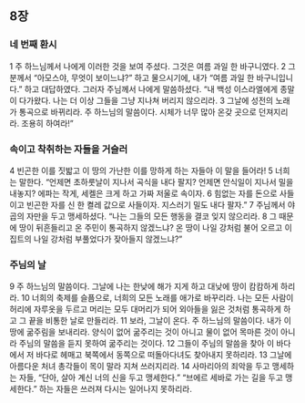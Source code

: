 ## 8장
### 네 번째 환시
1 주 하느님께서 나에게 이러한 것을 보여 주셨다. 그것은 여름 과일 한 바구니였다.
2 그분께서 “아모스야, 무엇이 보이느냐?” 하고 물으시기에, 내가 “여름 과일 한 바구니입니다.” 하고 대답하였다. 그러자 주님께서 나에게 말씀하셨다. “내 백성 이스라엘에게 종말이 다가왔다. 나는 더 이상 그들을 그냥 지나쳐 버리지 않으리라.
3 그날에 성전의 노래가 통곡으로 바뀌리라. 주 하느님의 말씀이다. 시체가 너무 많아 온갖 곳으로 던져지리라. 조용히 하여라!”
### 속이고 착취하는 자들을 거슬러
4 빈곤한 이를 짓밟고 이 땅의 가난한 이를 망하게 하는 자들아 이 말을 들어라!
5 너희는 말한다. “언제면 초하룻날이 지나서 곡식을 내다 팔지? 언제면 안식일이 지나서 밀을 내놓지? 에파는 작게, 세켈은 크게 하고 가짜 저울로 속이자.
6 힘없는 자를 돈으로 사들이고 빈곤한 자를 신 한 켤레 값으로 사들이자. 지스러기 밀도 내다 팔자.”
7 주님께서 야곱의 자만을 두고 맹세하셨다. “나는 그들의 모든 행동을 결코 잊지 않으리라.
8 그 때문에 땅이 뒤흔들리고 온 주민이 통곡하지 않겠느냐? 온 땅이 나일 강처럼 불어 오르고 이집트의 나일 강처럼 부풀었다가 잦아들지 않겠느냐?”
### 주님의 날
9 주 하느님의 말씀이다. 그날에 나는 한낮에 해가 지게 하고 대낮에 땅이 캄캄하게 하리라.
10 너희의 축제를 슬픔으로, 너희의 모든 노래를 애가로 바꾸리라. 나는 모든 사람이 허리에 자루옷을 두르고 머리는 모두 대머리가 되어 외아들을 잃은 것처럼 통곡하게 하고 그 끝을 비통한 날로 만들리라.
11 보라, 그날이 온다. 주 하느님의 말씀이다. 내가 이 땅에 굶주림을 보내리라. 양식이 없어 굶주리는 것이 아니고 물이 없어 목마른 것이 아니라 주님의 말씀을 듣지 못하여 굶주리는 것이다.
12 그들이 주님의 말씀을 찾아 이 바다에서 저 바다로 헤매고 북쪽에서 동쪽으로 떠돌아다녀도 찾아내지 못하리라.
13 그날에 아름다운 처녀 총각들이 목이 말라 지쳐 쓰러지리라.
14 사마리아의 죄악을 두고 맹세하는 자들, “단아, 살아 계신 너의 신을 두고 맹세한다.” “브에르 세바로 가는 길을 두고 맹세한다.” 하는 자들은 쓰러져 다시는 일어나지 못하리라.
